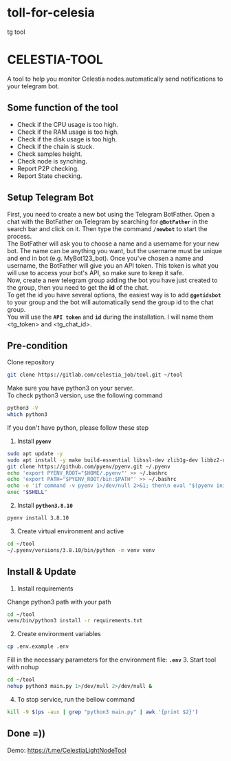 # toll-for-celesia
tg tool
# CELESTIA-TOOL
A tool to help you monitor Celestia nodes.automatically send notifications to your telegram bot. 


## Some function of the tool

- Check if the CPU usage is too high.
- Check if the RAM usage is too high.
- Check if the disk usage is too high.
- Check if the chain is stuck.
- Check samples height.
- Check node is synching.
- Report P2P checking.
- Report State checking.

## Setup Telegram Bot
First, you need to create a new bot using the Telegram BotFather. Open a chat with the BotFather on Telegram by searching for **`@BotFather`** in the search bar and click on it. Then type the command **`/newbot`** to start the process.<br>
The BotFather will ask you to choose a name and a username for your new bot. The name can be anything you want, but the username must be unique and end in bot (e.g. MyBot123_bot). Once you've chosen a name and username, the BotFather will give you an API token. This token is what you will use to access your bot's API, so make sure to keep it safe.<br>
Now, create a new telegram group adding the bot you have just created to the group, then you need to get the **id** of the chat.<br>
To get the id you have several options, the easiest way is to add **`@getidsbot`** to your group and the bot will automatically send the group id to the chat group.<br>
You will use the **`API token`** and **`id`** during the installation. I will name them <tg_token> and <tg_chat_id>.  

## Pre-condition
Clone repository
```bash
git clone https://gitlab.com/celestia_job/tool.git ~/tool
```

Make sure you have python3 on your server.<br>
To check python3 version, use the following command
```bash
python3 -V
which python3
```
If you don't have python, please follow these step
1. Install **`pyenv`**
```bash
sudo apt update -y
sudo apt install -y make build-essential libssl-dev zlib1g-dev libbz2-dev libreadline-dev libsqlite3-dev wget curl llvm libncurses5-dev libncursesw5-dev xz-utils tk-dev libffi-dev liblzma-dev python3-openssl git 
git clone https://github.com/pyenv/pyenv.git ~/.pyenv
echo 'export PYENV_ROOT="$HOME/.pyenv"' >> ~/.bashrc
echo 'export PATH="$PYENV_ROOT/bin:$PATH"' >> ~/.bashrc
echo -e 'if command -v pyenv 1>/dev/null 2>&1; then\n eval "$(pyenv init -)"\nfi' >> ~/.bashrc
exec "$SHELL"
```
2. Install **`python3.8.10`**
```bash
pyenv install 3.8.10 
```
3. Create virtual environment and active
```bash
cd ~/tool
~/.pyenv/versions/3.8.10/bin/python -m venv venv
```

## Install & Update
1. Install requirements

Change python3 path with your path
```bash
cd ~/tool
venv/bin/python3 install -r requirements.txt
```
2. Create environment variables 
```bash
cp .env.example .env
```
Fill in the necessary parameters for the environment file: **`.env`**
3. Start tool with nohup
```bash
cd ~/tool
nohup python3 main.py 1>/dev/null 2>/dev/null &
```
4. To stop service, run the bellow command
```bash
kill -9 $(ps -aux | grep "python3 main.py" | awk '{print $2}')
```

## Done =))
Demo: https://t.me/CelestiaLightNodeTool
